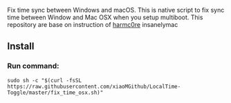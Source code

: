 Fix time sync between Windows and macOS. This is native script to fix sync time between Window and Mac OSX when you setup multiboot.
This repository are base on instruction of [harmc0re](http://www.insanelymac.com/forum/topic/264769-fix-the-time-difference-between-osx86-and-windows-in-multiboot-setups) insanelymac


## Install
### Run command:
```
sudo sh -c "$(curl -fsSL https://raw.githubusercontent.com/xiaoMGithub/LocalTime-Toggle/master/fix_time_osx.sh)"
```
